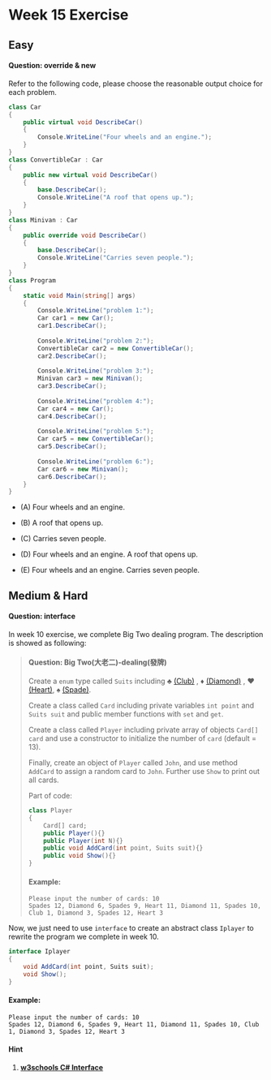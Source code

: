 # Week 15 Exercise

## Easy

#### Question: override & new

Refer to the following code, please choose the reasonable output choice for each problem.

```c#
class Car
{
	public virtual void DescribeCar()
	{
		Console.WriteLine("Four wheels and an engine.");
	}
}
class ConvertibleCar : Car
{
	public new virtual void DescribeCar()
	{
		base.DescribeCar();
		Console.WriteLine("A roof that opens up.");
	}
}
class Minivan : Car
{
	public override void DescribeCar()
	{
		base.DescribeCar();
		Console.WriteLine("Carries seven people.");
	}
}
class Program
{
	static void Main(string[] args)
	{
		Console.WriteLine("problem 1:");
		Car car1 = new Car();
		car1.DescribeCar();
		
		Console.WriteLine("problem 2:");
		ConvertibleCar car2 = new ConvertibleCar();
		car2.DescribeCar();
		
		Console.WriteLine("problem 3:");
		Minivan car3 = new Minivan();
		car3.DescribeCar();
		
		Console.WriteLine("problem 4:");
		Car car4 = new Car();
		car4.DescribeCar();
		
		Console.WriteLine("problem 5:");
		Car car5 = new ConvertibleCar();
		car5.DescribeCar();
		
		Console.WriteLine("problem 6:");
		Car car6 = new Minivan();
		car6.DescribeCar();
	}
}
```

- (A)
  Four wheels and an engine.

- (B)
  A roof that opens up.

- (C)
  Carries seven people.

- (D)
  Four wheels and an engine.
  A roof that opens up.

- (E)
  Four wheels and an engine.
  Carries seven people.

## Medium & Hard

#### Question: interface

In week 10 exercise, we complete Big Two dealing program. The description is showed as following: 

>   #### Question: Big Two(大老二)-dealing(發牌)
>
>   Create a `enum` type called `Suits` including ♣ [(Club)](https://en.wikipedia.org/wiki/Clubs_(suit)) , ♦ [(Diamond)](https://en.wikipedia.org/wiki/Diamonds_(suit)) , ♥ [(Heart)](https://en.wikipedia.org/wiki/Hearts_(suit)), ♠ [(Spade)](https://en.wikipedia.org/wiki/Spades_(suit)). 
>
>   Create a class called `Card` including private variables  `int point` and `Suits suit` and public member functions with `set` and `get`. 
>
>   Create a class called `Player` including private array of objects  `Card[] card` and use a constructor to initialize the number of `card` (default = 13). 
>
>   Finally, create an object of `Player` called `John`, and use method `AddCard` to assign a random card to `John`. Further use `Show` to print out all cards.
>
>   Part of code: 
>
>   ```c#
>   class Player
>   {
>   	Card[] card;
>   	public Player(){}
>   	public Player(int N){}
>   	public void AddCard(int point, Suits suit){}
>   	public void Show(){}
>   }
>   ```
>
>   #### Example:
>
>   ```
>   Please input the number of cards: 10
>   Spades 12, Diamond 6, Spades 9, Heart 11, Diamond 11, Spades 10, Club 1, Diamond 3, Spades 12, Heart 3
>   ```

Now, we just need to use `interface` to create an abstract class `Iplayer` to rewrite the program we complete in week 10.

```c#
interface Iplayer
{
	void AddCard(int point, Suits suit);
	void Show();
}
```

#### Example:
```
Please input the number of cards: 10
Spades 12, Diamond 6, Spades 9, Heart 11, Diamond 11, Spades 10, Club 1, Diamond 3, Spades 12, Heart 3
```
#### Hint
1. [**w3schools C# Interface**](https://www.w3schools.com/cs/cs_interface.asp)

